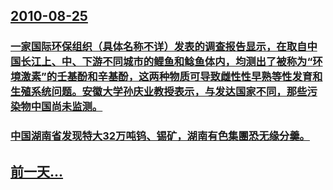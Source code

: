 ## [2010-08-25](/zh/news/2010/08/25/index.md)

### [ 一家国际环保组织（具体名称不详）发表的调查报告显示，在取自中国长江上、中、下游不同城市的鲤鱼和鲶鱼体内，均测出了被称为“环境激素”的壬基酚和辛基酚，这两种物质可导致雌性性早熟等性发育和生殖系统问题。安徽大学孙庆业教授表示，与发达国家不同，那些污染物中国尚未监测。](/zh/news/2010/08/25/一家国际环保组织-具体名称不详-发表的调查报告显示-在取自中国长江上-中-下游不同城市的鲤鱼和鲶鱼体内-均测出了被称为.md)
### [ 中国湖南省发现特大32万吨钨、锡矿，湖南有色集團恐无缘分羹。](/zh/news/2010/08/25/中国湖南省发现特大32万吨钨-锡矿-湖南有色集團恐无缘分羹.md)
## [前一天...](/zh/news/2010/08/24/index.md)

